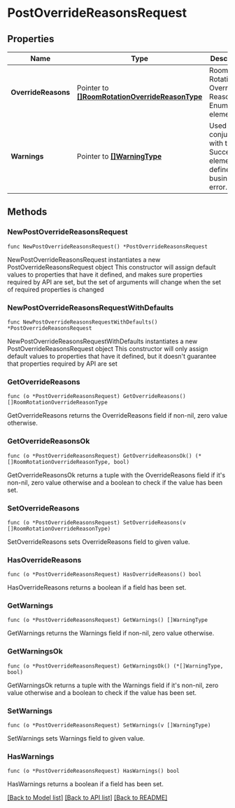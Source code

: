 # PostOverrideReasonsRequest

## Properties

Name | Type | Description | Notes
------------ | ------------- | ------------- | -------------
**OverrideReasons** | Pointer to [**[]RoomRotationOverrideReasonType**](RoomRotationOverrideReasonType.md) | Room Rotation Override Reason Enumeration element. | [optional] 
**Warnings** | Pointer to [**[]WarningType**](WarningType.md) | Used in conjunction with the Success element to define a business error. | [optional] 

## Methods

### NewPostOverrideReasonsRequest

`func NewPostOverrideReasonsRequest() *PostOverrideReasonsRequest`

NewPostOverrideReasonsRequest instantiates a new PostOverrideReasonsRequest object
This constructor will assign default values to properties that have it defined,
and makes sure properties required by API are set, but the set of arguments
will change when the set of required properties is changed

### NewPostOverrideReasonsRequestWithDefaults

`func NewPostOverrideReasonsRequestWithDefaults() *PostOverrideReasonsRequest`

NewPostOverrideReasonsRequestWithDefaults instantiates a new PostOverrideReasonsRequest object
This constructor will only assign default values to properties that have it defined,
but it doesn't guarantee that properties required by API are set

### GetOverrideReasons

`func (o *PostOverrideReasonsRequest) GetOverrideReasons() []RoomRotationOverrideReasonType`

GetOverrideReasons returns the OverrideReasons field if non-nil, zero value otherwise.

### GetOverrideReasonsOk

`func (o *PostOverrideReasonsRequest) GetOverrideReasonsOk() (*[]RoomRotationOverrideReasonType, bool)`

GetOverrideReasonsOk returns a tuple with the OverrideReasons field if it's non-nil, zero value otherwise
and a boolean to check if the value has been set.

### SetOverrideReasons

`func (o *PostOverrideReasonsRequest) SetOverrideReasons(v []RoomRotationOverrideReasonType)`

SetOverrideReasons sets OverrideReasons field to given value.

### HasOverrideReasons

`func (o *PostOverrideReasonsRequest) HasOverrideReasons() bool`

HasOverrideReasons returns a boolean if a field has been set.

### GetWarnings

`func (o *PostOverrideReasonsRequest) GetWarnings() []WarningType`

GetWarnings returns the Warnings field if non-nil, zero value otherwise.

### GetWarningsOk

`func (o *PostOverrideReasonsRequest) GetWarningsOk() (*[]WarningType, bool)`

GetWarningsOk returns a tuple with the Warnings field if it's non-nil, zero value otherwise
and a boolean to check if the value has been set.

### SetWarnings

`func (o *PostOverrideReasonsRequest) SetWarnings(v []WarningType)`

SetWarnings sets Warnings field to given value.

### HasWarnings

`func (o *PostOverrideReasonsRequest) HasWarnings() bool`

HasWarnings returns a boolean if a field has been set.


[[Back to Model list]](../README.md#documentation-for-models) [[Back to API list]](../README.md#documentation-for-api-endpoints) [[Back to README]](../README.md)



